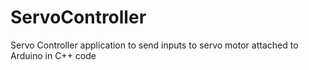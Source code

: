 # ServoController
Servo Controller application to send inputs to servo motor attached to Arduino in C++ code
